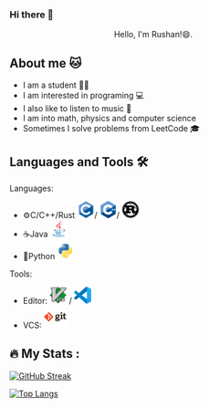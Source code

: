 ### Hi there 👋

<div align=center>
    Hello, I'm Rushan!😄.
</div>


## About me 🐱
- I am a student 🧑‍🎓
- I am interested in programing 💻️
- I also like to listen to music 🎸
- I am into math, physics and computer science
- Sometimes I solve problems from LeetCode 🎓

## Languages and Tools 🛠️
<div>
    Languages:
    <ul>
        <li>
            ⚙️C/C++/Rust <img width=30 height=30
                     src=https://github.com/devicons/devicon/blob/master/icons/c/c-original.svg/>/
                    <img width=30 height=30
                     src=https://github.com/devicons/devicon/blob/master/icons/cplusplus/cplusplus-original.svg/>/
                    <img width=30 height=30
                     src=https://github.com/devicons/devicon/blob/master/icons/rust/rust-original.svg/>
        </li>
        <li>
            ☕️Java <img width=30 height=30
                     src=https://github.com/devicons/devicon/blob/master/icons/java/java-original.svg/>
        </li>
        <li>
            🐍Python <img width=30 height=30
                     src=https://github.com/devicons/devicon/blob/master/icons/python/python-original.svg/>
        </li>
    </ul>
    Tools:
    <ul>
        <li>
            Editor: 
                <img width=30 height=30 src=https://github.com/devicons/devicon/blob/master/icons/vim/vim-original.svg>
                /
                <img width=30 height=30 src=https://github.com/devicons/devicon/blob/master/icons/vscode/vscode-original.svg>
        </li>
        <li>
            VCS: <img src="https://github.com/devicons/devicon/blob/master/icons/git/git-original-wordmark.svg" title="Git" **alt="Git" width="40" height="40"/>
        </li>
    </ul>
</div>

## :fire: My Stats :
[![GitHub Streak](http://github-readme-streak-stats.herokuapp.com?user=rusha-mathing&theme=dark&background=000000)](https://git.io/streak-stats)

[![Top Langs](https://github-readme-stats.vercel.app/api/top-langs/?username=rusha-mathing&theme=dark&layout=donut)](https://github.com/anuraghazra/github-readme-stats)
